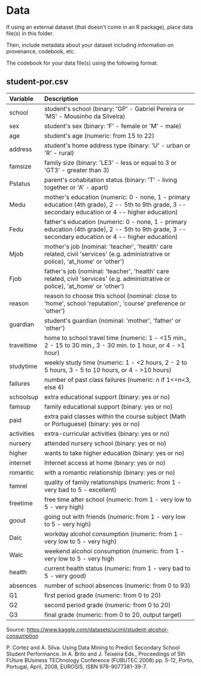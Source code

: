 # Data

If using an external dataset (that doesn't come in an R package), place data file(s) in this folder.

Then, include metadata about your dataset including information on provenance, codebook, etc.

The codebook for your data file(s) using the following format.

## student-por.csv

| Variable   | Description                                                                                                                                         |
|:---------------------|:-------------------------------------------------|
| school     | student's school (binary: 'GP' - Gabriel Pereira or 'MS' - Mousinho da Silveira)                                                                    |
| sex        | student's sex (binary: 'F' - female or 'M' - male)                                                                                                  |
| age        | student's age (numeric: from 15 to 22)                                                                                                              |
| address    | student's home address type (binary: 'U' - urban or 'R' - rural)                                                                                    |
| famsize    | family size (binary: 'LE3' - less or equal to 3 or 'GT3' - greater than 3)                                                                          |
| Pstatus    | parent's cohabitation status (binary: 'T' - living together or 'A' - apart)                                                                         |
| Medu       | mother's education (numeric: 0 - none, 1 - primary education (4th grade), 2 -- 5th to 9th grade, 3 -- secondary education or 4 -- higher education) |
| Fedu       | father's education (numeric: 0 - none, 1 - primary education (4th grade), 2 -- 5th to 9th grade, 3 -- secondary education or 4 -- higher education) |
| Mjob       | mother's job (nominal: 'teacher', 'health' care related, civil 'services' (e.g. administrative or police), 'at_home' or 'other')                    |
| Fjob       | father's job (nominal: 'teacher', 'health' care related, civil 'services' (e.g. administrative or police), 'at_home' or 'other')                    |
| reason     | reason to choose this school (nominal: close to 'home', school 'reputation', 'course' preference or 'other')                                        |
| guardian   | student's guardian (nominal: 'mother', 'father' or 'other')                                                                                         |
| traveltime | home to school travel time (numeric: 1 - \<15 min., 2 - 15 to 30 min., 3 - 30 min. to 1 hour, or 4 - \>1 hour)                                      |
| studytime  | weekly study time (numeric: 1 - \<2 hours, 2 - 2 to 5 hours, 3 - 5 to 10 hours, or 4 - \>10 hours)                                                  |
| failures   | number of past class failures (numeric: n if 1\<=n\<3, else 4)                                                                                      |
| schoolsup  | extra educational support (binary: yes or no)                                                                                                       |
| famsup     | family educational support (binary: yes or no)                                                                                                      |
| paid       | extra paid classes within the course subject (Math or Portuguese) (binary: yes or no)                                                               |
| activities | extra-curricular activities (binary: yes or no)                                                                                                     |
| nursery    | attended nursery school (binary: yes or no)                                                                                                         |
| higher     | wants to take higher education (binary: yes or no)                                                                                                  |
| internet   | Internet access at home (binary: yes or no)                                                                                                         |
| romantic   | with a romantic relationship (binary: yes or no)                                                                                                    |
| famrel     | quality of family relationships (numeric: from 1 - very bad to 5 - excellent)                                                                       |
| freetime   | free time after school (numeric: from 1 - very low to 5 - very high)                                                                                |
| goout      | going out with friends (numeric: from 1 - very low to 5 - very high)                                                                                |
| Dalc       | workday alcohol consumption (numeric: from 1 - very low to 5 - very high)                                                                           |
| Walc       | weekend alcohol consumption (numeric: from 1 - very low to 5 - very high                                                                            |
| health     | current health status (numeric: from 1 - very bad to 5 - very good)                                                                                 |
| absences   | number of school absences (numeric: from 0 to 93)                                                                                                   |
| G1         | first period grade (numeric: from 0 to 20)                                                                                                          |
| G2         | second period grade (numeric: from 0 to 20)                                                                                                         |
| G3         | final grade (numeric: from 0 to 20, output target)                                                                                                  |

Source: <https://www.kaggle.com/datasets/uciml/student-alcohol-consumption>

P. Cortez and A. Silva. Using Data Mining to Predict Secondary School Student Performance. In A. Brito and J. Teixeira Eds., Proceedings of 5th FUture BUsiness TEChnology Conference (FUBUTEC 2008) pp. 5-12, Porto, Portugal, April, 2008, EUROSIS, ISBN 978-9077381-39-7.
